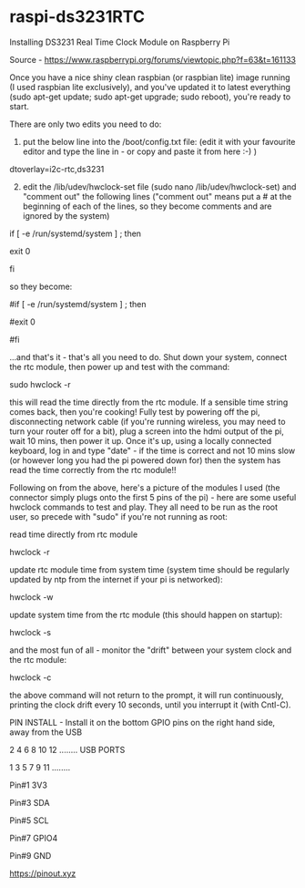 # raspi-ds3231RTC
Installing DS3231 Real Time Clock Module on Raspberry Pi

Source - https://www.raspberrypi.org/forums/viewtopic.php?f=63&t=161133

  Once you have a nice shiny clean raspbian (or raspbian lite) image running (I used raspbian lite exclusively), and you've updated it to latest everything (sudo apt-get update; sudo apt-get upgrade; sudo reboot), you're ready to start.

There are only two edits you need to do:
1. put the below line into the /boot/config.txt file: (edit it with your favourite editor and type the line in - or copy and paste it from here :-) )

dtoverlay=i2c-rtc,ds3231

2. edit the /lib/udev/hwclock-set file (sudo nano /lib/udev/hwclock-set) and "comment out" the following lines ("comment out" means put a # at the beginning of each of the lines, so they become comments and are ignored by the system)

if [ -e /run/systemd/system ] ; then

exit 0

fi

so they become:
>>
#if [ -e /run/systemd/system ] ; then

#exit 0

#fi


...and that's it - that's all you need to do. Shut down your system, connect the rtc module, 
then power up and test with the command:

sudo hwclock -r

this will read the time directly from the rtc module. If a sensible time string comes back, then you're cooking! Fully test by powering off the pi, disconnecting network cable (if you're running wireless, you may need to turn your router off for a bit), plug a screen into the hdmi output of the pi, wait 10 mins, then power it up. Once it's up, using a locally connected keyboard, log in and type "date" - if the time is correct and not 10 mins slow (or however long you had the pi powered down for) then the system has read the time correctly from the rtc module!!

Following on from the above, here's a picture of the modules I used (the connector simply plugs onto the first 5 pins of the pi) - here are some useful hwclock commands to test and play. They all need to be run as the root user, so precede with "sudo" if you're not running as root:

read time directly from rtc module

hwclock -r

update rtc module time from system time (system time should be regularly updated by ntp from the internet if your pi is networked):

hwclock -w

update system time from the rtc module (this should happen on startup):

hwclock -s

and the most fun of all - monitor the "drift" between your system clock and the rtc module:

hwclock -c

the above command will not return to the prompt, it will run continuously, printing the clock drift every 10 seconds, until you interrupt it (with Cntl-C).


PIN INSTALL - Install it on the bottom GPIO pins on the right hand side, away from the USB 

2 4 6 8 10 12 ........      USB PORTS

1 3 5 7 9  11 ........

  Pin#1 3V3
  
  Pin#3 SDA
  
  Pin#5 SCL
  
  Pin#7 GPIO4
  
  Pin#9 GND
  
  https://pinout.xyz

